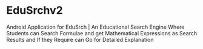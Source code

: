 EduSrchv2
=========

Android Application for EduSrch | An Educational Search Engine Where Students can Search Formulae and get Mathematical Expressions as Search Results and If they Require can Go for Detailed Explanation

